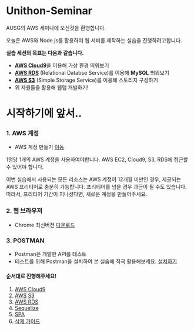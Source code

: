 # Unithon-Seminar

AUSG의 AWS 세미나에 오신것을 환영합니다. 

오늘은 AWS와 Node.js를 활용하여 웹 서비를 제작하는 실습을 진행하려고합니다. 



**실습 세션의 목표는 다음과 같습니다.** 

- [**AWS Cloud9**](https://aws.amazon.com/ko/cloud9/?nc2=h_m1)을 이용해 가상 환경 띄워보기
- **[AWS RDS](https://aws.amazon.com/ko/rds/?nc2=h_m1)** (Relational Databse Service)를 이용해 **MySQL** 띄워보기
- [**AWS S3**](https://aws.amazon.com/ko/s3/?nc2=h_m1) (Simple Storage Service)를 이용해 스토리지 구성하기
- 위 자원들을 활용해 웹앱 개발하기!



# 시작하기에 앞서..


### 1. AWS 계정

- AWS 계정 만들기 [이동](https://aws.amazon.com/ko/)

1명당 1개의 AWS 계정을 사용하여야합니다. AWS EC2, Cloud9, S3, RDS에 접근할 수 있어야 합니다. 

이번 실습에서 사용되는 모든 리소스는 AWS 계정이 12개월 미만인 경우, 제공되는 AWS 프리티어로 충분히 가능합니다. 프리티어를 넘을 경우 과금이 될 수도 있습니다. 따라서, 프리티어 기간이 지나셨다면, 새로운 계정을 만들어주세요. 



### 2. 웹 브라우저

- Chrome 최신버전 [다운로드](https://www.google.com/chrome/)



### 3. POSTMAN

- Postman은 개발한 API를 테스트
- 테스트를 위해 Postman을 설치하여 본 실습에 적극 활용해보세요. [설치하기](https://www.getpostman.com/)



#### 순서대로 진행해주세요!

1. [AWS Cloud9](./1_C9/README.md)
2. [AWS S3](./2_S3/README.md)
3. [AWS RDS](./3_RDS/README.md)
4. [Sequelize](./4_Sequelize_js/README.md)
5. [SPA](./5_SPA/README.md)
6. [삭제 가이드](./6_Delete/README.md)


